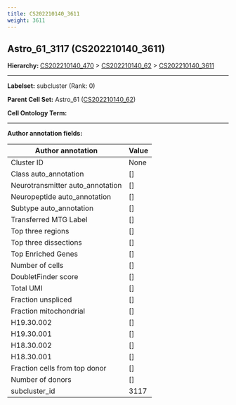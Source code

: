 ```yaml
---
title: CS202210140_3611
weight: 3611
---
```

## Astro_61_3117 (CS202210140_3611)
<b>Hierarchy: </b>
[CS202210140_470](../CS202210140_470) >
[CS202210140_62](../CS202210140_62) >
[CS202210140_3611](../CS202210140_3611)

---


**Labelset:** subcluster (Rank: 0)

**Parent Cell Set:** Astro_61 ([CS202210140_62](../CS202210140_62))



**Cell Ontology Term:** 

[MARKER GENES.]: #


---

[TRANSFERRED ANNOTATIONS.]: #


[AUTHOR ANNOTATION FIELDS.]: #


**Author annotation fields:**

| Author annotation | Value |
|-------------------|-------|
|Cluster ID|None|
|Class auto_annotation|[]|
|Neurotransmitter auto_annotation|[]|
|Neuropeptide auto_annotation|[]|
|Subtype auto_annotation|[]|
|Transferred MTG Label|[]|
|Top three regions|[]|
|Top three dissections|[]|
|Top Enriched Genes|[]|
|Number of cells|[]|
|DoubletFinder score|[]|
|Total UMI|[]|
|Fraction unspliced|[]|
|Fraction mitochondrial|[]|
|H19.30.002|[]|
|H19.30.001|[]|
|H18.30.002|[]|
|H18.30.001|[]|
|Fraction cells from top donor|[]|
|Number of donors|[]|
|subcluster_id|3117|
